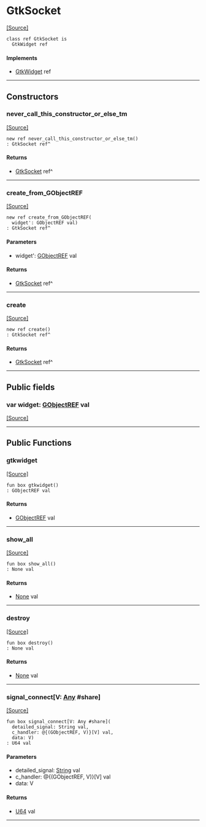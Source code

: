 # GtkSocket
<span class="source-link">[[Source]](src/gtk3/GtkSocket.md#L6)</span>
```pony
class ref GtkSocket is
  GtkWidget ref
```

#### Implements

* [GtkWidget](gtk3-GtkWidget.md) ref

---

## Constructors

### never_call_this_constructor_or_else_tm
<span class="source-link">[[Source]](src/gtk3/GtkSocket.md#L10)</span>


```pony
new ref never_call_this_constructor_or_else_tm()
: GtkSocket ref^
```

#### Returns

* [GtkSocket](gtk3-GtkSocket.md) ref^

---

### create_from_GObjectREF
<span class="source-link">[[Source]](src/gtk3/GtkSocket.md#L13)</span>


```pony
new ref create_from_GObjectREF(
  widget': GObjectREF val)
: GtkSocket ref^
```
#### Parameters

*   widget': [GObjectREF](gtk3-..-gobject-GObjectREF.md) val

#### Returns

* [GtkSocket](gtk3-GtkSocket.md) ref^

---

### create
<span class="source-link">[[Source]](src/gtk3/GtkSocket.md#L17)</span>


```pony
new ref create()
: GtkSocket ref^
```

#### Returns

* [GtkSocket](gtk3-GtkSocket.md) ref^

---

## Public fields

### var widget: [GObjectREF](gtk3-..-gobject-GObjectREF.md) val
<span class="source-link">[[Source]](src/gtk3/GtkSocket.md#L7)</span>



---

## Public Functions

### gtkwidget
<span class="source-link">[[Source]](src/gtk3/GtkSocket.md#L9)</span>


```pony
fun box gtkwidget()
: GObjectREF val
```

#### Returns

* [GObjectREF](gtk3-..-gobject-GObjectREF.md) val

---

### show_all
<span class="source-link">[[Source]](src/gtk3/GtkWidget.md#L4)</span>


```pony
fun box show_all()
: None val
```

#### Returns

* [None](builtin-None.md) val

---

### destroy
<span class="source-link">[[Source]](src/gtk3/GtkWidget.md#L10)</span>


```pony
fun box destroy()
: None val
```

#### Returns

* [None](builtin-None.md) val

---

### signal_connect\[V: [Any](builtin-Any.md) #share\]
<span class="source-link">[[Source]](src/gtk3/GtkWidget.md#L13)</span>


```pony
fun box signal_connect[V: Any #share](
  detailed_signal: String val,
  c_handler: @{(GObjectREF, V)}[V] val,
  data: V)
: U64 val
```
#### Parameters

*   detailed_signal: [String](builtin-String.md) val
*   c_handler: @{(GObjectREF, V)}[V] val
*   data: V

#### Returns

* [U64](builtin-U64.md) val

---

